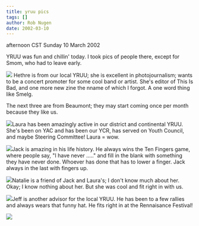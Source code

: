 ```yaml
---
title: yruu pics
tags: []
author: Rob Nugen
date: 2002-03-10
---
```


<title></title>
<p class=date>afternoon CST Sunday 10 March 2002</p>

<p>YRUU was fun and chillin' today.  I took pics of people there,
except for Smom, who had to leave early.</p>

<p><a href="/images/YRUU/peeps/hethre.jpg"><img
src="/images/YRUU/peeps/thumbs/hethre.jpg"></a> Hethre is from our local YRUU; she
is excellent in photojournalism; wants to be a concert promoter for
some cool band or artist.  She's editor of This Is Bad, and one more
new zine the nname of which I forgot.  A one word thing like Smelg.</p>

<p>The next three are from Beaumont; they may start coming once per
month because they like us.</p>

<p><a href="/images/YRUU/peeps/laura.jpg"><img
src="/images/YRUU/peeps/thumbs/laura.jpg"></a>Laura has been amazingly active in
our district and continental YRUU.  She's been on YAC and has been our
YCR, has served on Youth Council, and maybe Steering Committee!  Laura
= wow.</p>

<p><a href="/images/YRUU/peeps/jack.jpg"><img
src="/images/YRUU/peeps/thumbs/jack.jpg"></a>Jack is amazing in his life history.
He always wins the Ten Fingers game, where people say, "I have never
....." and fill in the blank with something they have never done.
Whoever has done that has to lower a finger.  Jack always in the last
with fingers up.</p>

<p><a href="/images/YRUU/peeps/natalie.jpg"><img
src="/images/YRUU/peeps/thumbs/natalie.jpg"></a>Natalie is a friend of Jack and
Laura's; I don't know much about her.  Okay; I know nothing about her.
But she was cool and fit right in with us.</p>

<p><a href="/images/YRUU/peeps/jeff.jpg"><img
src="/images/YRUU/peeps/thumbs/jeff.jpg"></a>Jeff is another advisor for the local
YRUU.  He has been to a few rallies and always wears that funny hat.
He fits right in at the Rennaisance Festival!</p>

<p><img src='/images/rob/wL-ROB.gif'/></p>

